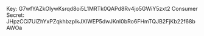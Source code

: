 Key: G7wfYAZkOIywKsrqd8oi5L1MRTk0QAPd8Rv4jo5GWiY5zxt2
Consumer Secret:  JHpzCCi7UiZhYxPZqkhbzplkJXlWEP5dwJKnI0bRo6FHmTQJB2FjKb22f68bAWOa

